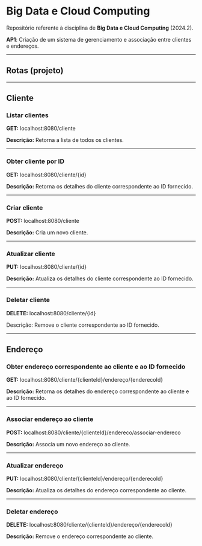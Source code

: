 # Big Data e Cloud Computing
Repositório referente à disciplina de **Big Data e Cloud Computing** (2024.2).

**AP1**: Criação de um sistema de gerenciamento e associação entre clientes e endereços.

---
## Rotas (projeto)

---

## Cliente

### **Listar clientes**

**GET:** localhost:8080/cliente

**Descrição:** Retorna a lista de todos os clientes.

---

### **Obter cliente por ID**

**GET:** localhost:8080/cliente/{id}

**Descrição:** Retorna os detalhes do cliente correspondente ao ID fornecido.

---

### **Criar cliente**

**POST:** localhost:8080/cliente

**Descrição:** Cria um novo cliente.

---

### **Atualizar cliente**

**PUT:** localhost:8080/cliente/{id}

**Descrição:** Atualiza os detalhes do cliente correspondente ao ID fornecido.

---

### **Deletar cliente**

**DELETE:** localhost:8080/cliente/{id}

Descrição: Remove o cliente correspondente ao ID fornecido.

---
## Endereço

### **Obter endereço correspondente ao cliente e ao ID fornecido**

**GET:** localhost:8080/cliente/{clienteId}/endereço/{enderecoId}

**Descrição:** Retorna os detalhes do endereço correspondente ao cliente e ao ID fornecido.

---

### **Associar endereço ao cliente**

**POST:** localhost:8080/cliente/{clienteId}/endereco/associar-endereco

**Descrição:** Associa um novo endereço ao cliente.

---

### **Atualizar endereço**

**PUT:** localhost:8080/cliente/{clienteId}/endereço/{enderecoId}

**Descrição:** Atualiza os detalhes do endereço correspondente ao cliente.

---

### **Deletar endereço**

**DELETE:** localhost:8080/cliente/{clienteId}/endereço/{enderecoId}

**Descrição:** Remove o endereço correspondente ao cliente.